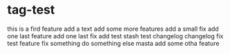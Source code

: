 # tag-test

this is a fird feature
add a text
add some more features
add a small fix
add one last feature
add one last fix
add test stash
test changelog
changelog fix
test feature
fix something
do something else
masta
add some otha feature
